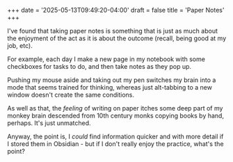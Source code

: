 +++
date = '2025-05-13T09:49:20-04:00'
draft = false 
title = 'Paper Notes'
+++

I've found that taking paper notes is something that is just as much about the enjoyment of the act as it is about the outcome (recall, being good at my job, etc).

For example, each day I make a new page in my notebook with some checkboxes for tasks to do, and then take notes as they pop up.

Pushing my mouse aside and taking out my pen switches my brain into a mode that seems trained for thinking, whereas just alt-tabbing to
a new window doesn't create the same conditions.

As well as that, the _feeling_ of writing on paper itches some deep part of my monkey brain descended from 10th century monks copying
books by hand, perhaps. It's just unmatched.

Anyway, the point is, I _could_ find information quicker and with more detail if I stored them in Obsidian - but if I don't
really enjoy the practice, what's the point?
